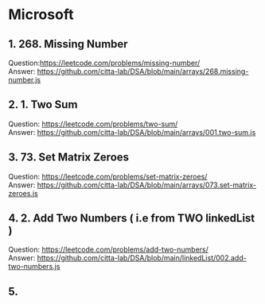# Microsoft 

## 1. 268. Missing Number     
Question:https://leetcode.com/problems/missing-number/    
Answer: https://github.com/citta-lab/DSA/blob/main/arrays/268.missing-number.js

## 2. 1. Two Sum    
Question: https://leetcode.com/problems/two-sum/    
Answer: https://github.com/citta-lab/DSA/blob/main/arrays/001.two-sum.js 

## 3. 73. Set Matrix Zeroes    
Question: https://leetcode.com/problems/set-matrix-zeroes/      
Answer: https://github.com/citta-lab/DSA/blob/main/arrays/073.set-matrix-zeroes.js

## 4. 2. Add Two Numbers ( i.e from TWO linkedList )       
Question: https://leetcode.com/problems/add-two-numbers/       
Answer: https://github.com/citta-lab/DSA/blob/main/linkedList/002.add-two-numbers.js 

## 5. 

